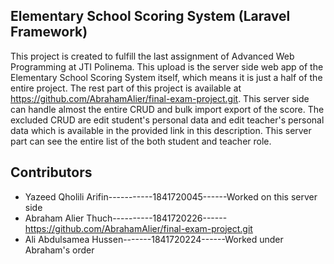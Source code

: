 ## Elementary School Scoring System (Laravel Framework)

This project is created to fulfill the last assignment of Advanced Web Programming at JTI Polinema.
This upload is the server side web app of the Elementary School Scoring System itself, which means it is just a half of the entire project. The rest part of this project is available at https://github.com/AbrahamAlier/final-exam-project.git. This server side can handle almost the entire CRUD and bulk import export of the score. The excluded CRUD are edit student's personal data and edit teacher's personal data which is available in the provided link in this description. This server part can see the entire list of the both student and teacher role.

## Contributors
- Yazeed Qholili Arifin-----------1841720045------Worked on this server side
- Abraham Alier Thuch----------1841720226------https://github.com/AbrahamAlier/final-exam-project.git
- Ali Abdulsamea Hussen-------1841720224------Worked under Abraham's order
